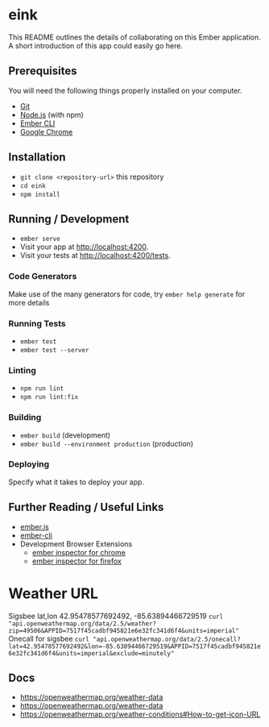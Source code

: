 # eink

This README outlines the details of collaborating on this Ember application.
A short introduction of this app could easily go here.

## Prerequisites

You will need the following things properly installed on your computer.

* [Git](https://git-scm.com/)
* [Node.js](https://nodejs.org/) (with npm)
* [Ember CLI](https://ember-cli.com/)
* [Google Chrome](https://google.com/chrome/)

## Installation

* `git clone <repository-url>` this repository
* `cd eink`
* `npm install`

## Running / Development

* `ember serve`
* Visit your app at [http://localhost:4200](http://localhost:4200).
* Visit your tests at [http://localhost:4200/tests](http://localhost:4200/tests).

### Code Generators

Make use of the many generators for code, try `ember help generate` for more details

### Running Tests

* `ember test`
* `ember test --server`

### Linting

* `npm run lint`
* `npm run lint:fix`

### Building

* `ember build` (development)
* `ember build --environment production` (production)

### Deploying

Specify what it takes to deploy your app.

## Further Reading / Useful Links

* [ember.js](https://emberjs.com/)
* [ember-cli](https://ember-cli.com/)
* Development Browser Extensions
  * [ember inspector for chrome](https://chrome.google.com/webstore/detail/ember-inspector/bmdblncegkenkacieihfhpjfppoconhi)
  * [ember inspector for firefox](https://addons.mozilla.org/en-US/firefox/addon/ember-inspector/)

# Weather URL
Sigsbee lat,lon 42.95478577692492, -85.63894466729519
`curl "api.openweathermap.org/data/2.5/weather?zip=49506&APPID=7517f45cadbf945821e6e32fc341d6f4&units=imperial"`
Onecall for sigsbee `curl "api.openweathermap.org/data/2.5/onecall?lat=42.95478577692492&lon=-85.63894466729519&APPID=7517f45cadbf945821e6e32fc341d6f4&units=imperial&exclude=minutely"`

## Docs
* https://openweathermap.org/weather-data
* https://openweathermap.org/weather-data
* https://openweathermap.org/weather-conditions#How-to-get-icon-URL


